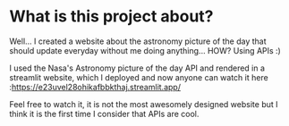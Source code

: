 # What is this project about?

Well... I created a website about the astronomy picture of the day that should update everyday without me doing anything... HOW? Using APIs :)

I used the Nasa's Astronomy picture of the day API and rendered in a streamlit website, which I deployed and now anyone can watch it here :https://e23uvel28ohikafbbkthaj.streamlit.app/

Feel free to watch it, it is not the most awesomely designed website but I think it is the first time I consider that APIs are cool.